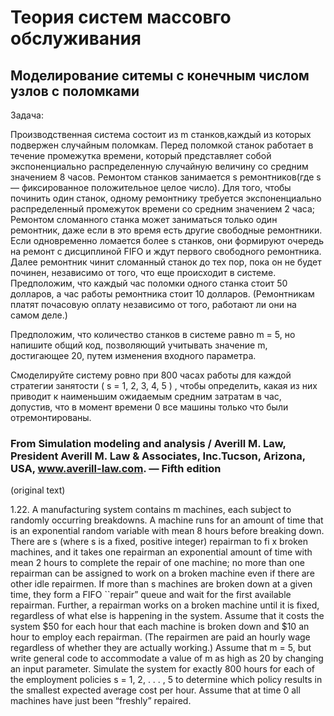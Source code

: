 # Теория систем массовго обслуживания 

## Моделирование ситемы с конечным числом узлов с поломками 

Задача: 

Производственная система состоит из m станков,каждый из которых подвержен случайным поломкам.  Перед поломкой станок работает в течение промежутка времени, который представляет собой экспоненциально распределенную случайную величину со средним значением 8 часов.  Ремонтом станков занимается s ремонтников(где s — фиксированное положительное целое число). Для того, чтобы починить один станок, одному ремонтнику требуется экспоненциально распределенный промежуток времени со средним значением 2 часа; Ремонтом сломанного станка может заниматься только один ремонтник, даже если в это время есть другие свободные ремонтники. Если одновременно ломается более s станков, они формируют очередь на ремонт с дисциплиной FIFO и ждут первого свободного ремонтника.  Далее ремонтник чинит сломанный станок до тех пор, пока он не будет починен, независимо от того, что еще происходит в системе.  Предположим, что каждый час поломки одного станка стоит 50 долларов, а час работы ремонтника стоит 10 долларов.  (Ремонтникам платят почасовую оплату независимо от того, работают ли они на самом деле.)


Предположим, что количество станков в системе равно m = 5, но напишите общий код, позволяющий учитывать значение m, достигающее 20, путем изменения входного параметра.


Смоделируйте систему ровно при 800 часах работы для каждой стратегии занятости ( s = 1, 2, 3, 4, 5 ) ,  чтобы определить, какая из них приводит к наименьшим ожидаемым средним затратам в час, допустив, что в момент времени 0 все машины только что были отремонтированы.


### From Simulation modeling and analysis / Averill M. Law, President Averill M. Law & Associates, Inc.Tucson, Arizona, USA, www.averill-law.com. — Fifth edition

(original text) 

1.22. A manufacturing system contains m machines, each subject to randomly occurring breakdowns. A machine runs for an amount of time that is an exponential random variable with mean 8 hours before breaking down. There are s (where s is a fixed, positive integer) repairman to fi x broken machines, and it takes one repairman an exponential amount of time with mean 2 hours to complete the repair of one machine; no more than one repairman can be assigned to work on a broken machine even if there are other idle repairmen. If more than s machines are broken down at a given time, they form a FIFO ``repair” queue and wait for the first available repairman. Further, a repairman works on a broken machine until it is fixed, regardless of what else is happening in the system. Assume that it costs the system $50 for each hour that each machine is broken down and $10 an hour to employ each repairman. (The repairmen are paid an hourly wage regardless of whether they are actually working.) Assume that m = 5, but write general code to accommodate a value of m as high as 20 by changing an input parameter. Simulate the system for exactly 800 hours for each of the employment policies s = 1, 2, . . . , 5 to determine which policy results in the smallest expected average cost per hour. Assume that at time 0 all machines have just been “freshly” repaired. 
